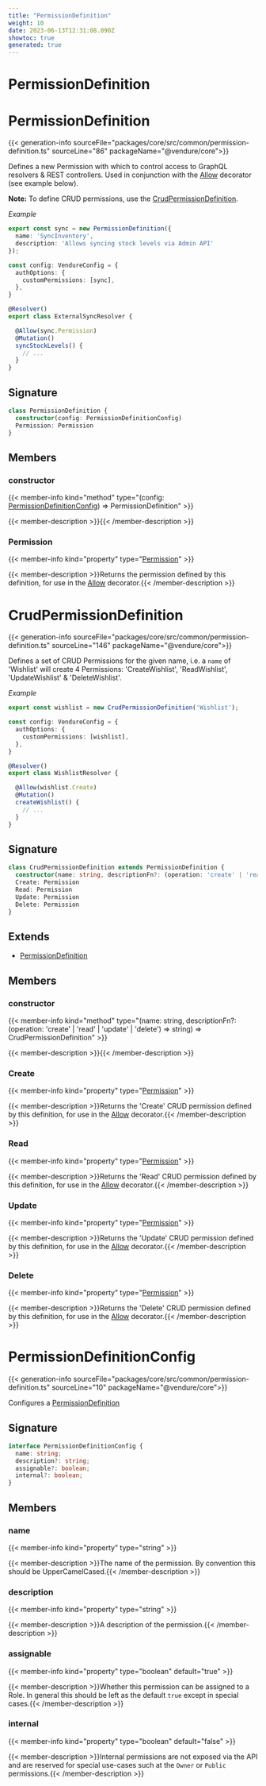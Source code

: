 ```yaml
---
title: "PermissionDefinition"
weight: 10
date: 2023-06-13T12:31:08.090Z
showtoc: true
generated: true
---
```

<!-- This file was generated from the Vendure source. Do not modify. Instead, re-run the "docs:build" script -->

# PermissionDefinition
<div class="symbol">


# PermissionDefinition

{{< generation-info sourceFile="packages/core/src/common/permission-definition.ts" sourceLine="86" packageName="@vendure/core">}}

Defines a new Permission with which to control access to GraphQL resolvers & REST controllers.
Used in conjunction with the <a href='/typescript-api/request/allow-decorator#allow'>Allow</a> decorator (see example below).

**Note:** To define CRUD permissions, use the <a href='/typescript-api/auth/permission-definition#crudpermissiondefinition'>CrudPermissionDefinition</a>.

*Example*

```TypeScript
export const sync = new PermissionDefinition({
  name: 'SyncInventory',
  description: 'Allows syncing stock levels via Admin API'
});
```

```TypeScript
const config: VendureConfig = {
  authOptions: {
    customPermissions: [sync],
  },
}
```

```TypeScript
@Resolver()
export class ExternalSyncResolver {

  @Allow(sync.Permission)
  @Mutation()
  syncStockLevels() {
    // ...
  }
}
```

## Signature

```TypeScript
class PermissionDefinition {
  constructor(config: PermissionDefinitionConfig)
  Permission: Permission
}
```
## Members

### constructor

{{< member-info kind="method" type="(config: <a href='/typescript-api/auth/permission-definition#permissiondefinitionconfig'>PermissionDefinitionConfig</a>) => PermissionDefinition"  >}}

{{< member-description >}}{{< /member-description >}}

### Permission

{{< member-info kind="property" type="<a href='/typescript-api/common/permission#permission'>Permission</a>"  >}}

{{< member-description >}}Returns the permission defined by this definition, for use in the
<a href='/typescript-api/request/allow-decorator#allow'>Allow</a> decorator.{{< /member-description >}}


</div>
<div class="symbol">


# CrudPermissionDefinition

{{< generation-info sourceFile="packages/core/src/common/permission-definition.ts" sourceLine="146" packageName="@vendure/core">}}

Defines a set of CRUD Permissions for the given name, i.e. a `name` of 'Wishlist' will create
4 Permissions: 'CreateWishlist', 'ReadWishlist', 'UpdateWishlist' & 'DeleteWishlist'.

*Example*

```TypeScript
export const wishlist = new CrudPermissionDefinition('Wishlist');
```

```TypeScript
const config: VendureConfig = {
  authOptions: {
    customPermissions: [wishlist],
  },
}
```

```TypeScript
@Resolver()
export class WishlistResolver {

  @Allow(wishlist.Create)
  @Mutation()
  createWishlist() {
    // ...
  }
}
```

## Signature

```TypeScript
class CrudPermissionDefinition extends PermissionDefinition {
  constructor(name: string, descriptionFn?: (operation: 'create' | 'read' | 'update' | 'delete') => string)
  Create: Permission
  Read: Permission
  Update: Permission
  Delete: Permission
}
```
## Extends

 * <a href='/typescript-api/auth/permission-definition#permissiondefinition'>PermissionDefinition</a>


## Members

### constructor

{{< member-info kind="method" type="(name: string, descriptionFn?: (operation: 'create' | 'read' | 'update' | 'delete') =&#62; string) => CrudPermissionDefinition"  >}}

{{< member-description >}}{{< /member-description >}}

### Create

{{< member-info kind="property" type="<a href='/typescript-api/common/permission#permission'>Permission</a>"  >}}

{{< member-description >}}Returns the 'Create' CRUD permission defined by this definition, for use in the
<a href='/typescript-api/request/allow-decorator#allow'>Allow</a> decorator.{{< /member-description >}}

### Read

{{< member-info kind="property" type="<a href='/typescript-api/common/permission#permission'>Permission</a>"  >}}

{{< member-description >}}Returns the 'Read' CRUD permission defined by this definition, for use in the
<a href='/typescript-api/request/allow-decorator#allow'>Allow</a> decorator.{{< /member-description >}}

### Update

{{< member-info kind="property" type="<a href='/typescript-api/common/permission#permission'>Permission</a>"  >}}

{{< member-description >}}Returns the 'Update' CRUD permission defined by this definition, for use in the
<a href='/typescript-api/request/allow-decorator#allow'>Allow</a> decorator.{{< /member-description >}}

### Delete

{{< member-info kind="property" type="<a href='/typescript-api/common/permission#permission'>Permission</a>"  >}}

{{< member-description >}}Returns the 'Delete' CRUD permission defined by this definition, for use in the
<a href='/typescript-api/request/allow-decorator#allow'>Allow</a> decorator.{{< /member-description >}}


</div>
<div class="symbol">


# PermissionDefinitionConfig

{{< generation-info sourceFile="packages/core/src/common/permission-definition.ts" sourceLine="10" packageName="@vendure/core">}}

Configures a <a href='/typescript-api/auth/permission-definition#permissiondefinition'>PermissionDefinition</a>

## Signature

```TypeScript
interface PermissionDefinitionConfig {
  name: string;
  description?: string;
  assignable?: boolean;
  internal?: boolean;
}
```
## Members

### name

{{< member-info kind="property" type="string"  >}}

{{< member-description >}}The name of the permission. By convention this should be
UpperCamelCased.{{< /member-description >}}

### description

{{< member-info kind="property" type="string"  >}}

{{< member-description >}}A description of the permission.{{< /member-description >}}

### assignable

{{< member-info kind="property" type="boolean" default="true"  >}}

{{< member-description >}}Whether this permission can be assigned to a Role. In general this
should be left as the default `true` except in special cases.{{< /member-description >}}

### internal

{{< member-info kind="property" type="boolean" default="false"  >}}

{{< member-description >}}Internal permissions are not exposed via the API and are reserved for
special use-cases such at the `Owner` or `Public` permissions.{{< /member-description >}}


</div>

